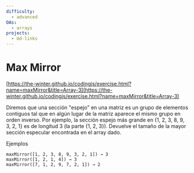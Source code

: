 ```yaml
---
difficulty:
  - advanced
OAs:
  - arrays
projects:
  - md-links
---
```


# Max Mirror

[https://the-winter.github.io/codingjs/exercise.html?name=maxMirror&title=Array-3](https://the-winter.github.io/codingjs/exercise.html?name=maxMirror&title=Array-3)

Diremos que una sección "espejo" en una matriz es un grupo de elementos contiguos tal que en algún lugar de la matriz aparece el mismo grupo en orden inverso. Por ejemplo, la sección espejo más grande en {1, 2, 3, 8, 9, 3, 2, 1} es de longitud 3 (la parte {1, 2, 3}). Devuelve el tamaño de la mayor sección especular encontrada en el array dado.

Ejemplos

    maxMirror([1, 2, 3, 8, 9, 3, 2, 1]) → 3
    maxMirror([1, 2, 1, 4]) → 3
    maxMirror([7, 1, 2, 9, 7, 2, 1]) → 2